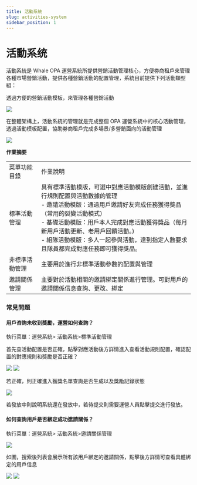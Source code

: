 ```yaml
---
title: 活動系统
slug: activities-system
sidebar_position: 1
---
```



# 活動系统

活動系統是 Whale OPA 運營系統所提供營銷活動管理核心，方便劵商租戶來管理各種市場營銷活動，提供各種營銷活動的配置管理，系統目前提供下列活動類型組：

透過方便的營銷活動模板，來管理各種營銷活動

<img src="/assets/Z1EWbAKzeobvyjxihTocH31Unlg.png"/>

在整體架構上，活動系統的管理就是完成整個 OPA 運營系統中的核心活動管理，透過活動模板配置，協助劵商租戶完成多場景/多營銷面向的活動管理

<img src="/assets/J6S3bdNgXoTFgWx8WAMca1KcnXg.png"/>

**作業摘要**

|   |   |
|---|---|
|菜單功能目錄 | 作業說明|
|標準活動管理 | 具有標準活動模版，可選中對應活動模版創建活動，並進行規則配置與活動數據的管理<br/>- 邀請活動模版：通過用戶邀請好友完成任務獲得獎品（常用的裂變活動模式）<br/>- 基礎活動模版：用戶本人完成對應活動獲得獎品（每月新用戶活動更新、老用戶回饋活動。) <br/>- 組隊活動模版：多人一起參與活動，達到指定人數要求且隊員都完成對應任務即可獲得獎品。|
|非標準活動管理 | 主要用於進行非標準活動參數的配置與管理|
|邀請關係管理 | 主要對於活動相關的邀請綁定關係進行管理。可對用戶的邀請關係信息查詢、更改、綁定|

### 常見問題

#### 用戶咨詢未收到獎勵，運營如何查詢？

執行菜單：運營系統&gt; 活動系統&gt;標準活動管理

首先查活動配置是否正確，點擊對應活動後方詳情進入查看活動規則配置，確認配置的對應規則和獎勵是否正確？

<img src="/assets/XJ46bd9a8oSyrkx6Th0csAWEnoe.png"/>

<img src="/assets/OujMbd5nXoPpxZxb3qycobgGnWb.png"/>

若正確，則正確進入獲獎名單查詢是否生成以及獎勵記錄狀態

<img src="/assets/QdvmbhpimogW6GxqjzLcJRRGn4d.png"/>

若發放中則說明系統還在發放中，若待提交則需要運營人員點擊提交進行發放。

#### 如何查詢用戶是否綁定成功邀請關係？

執行菜單：運營系統&gt; 活動系統&gt;邀請關係管理

<img src="/assets/QfU6btqIYosoqUxnUOwciJKInNb.png"/>

如圖，搜索後列表會展示所有該用戶綁定的邀請關係，點擊後方詳情可查看具體綁定的用戶信息

<img src="/assets/HZwkbQsyToOI5uxfGaIctjPqnJd.png"/>

<img src="/assets/VsP8bXdJroJHqPx047UczrYOnAR.png"/>


